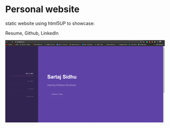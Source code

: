 # Personal website

static website using html5UP to showcase:

Resume, Github, LinkedIn

![](images/screenshot.png)
